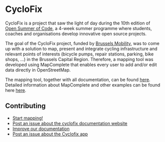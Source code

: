 # CycloFix

CycloFix is a project that saw the light of day during the 10th edition of [Open Summer of Code](https://summerofcode.be), a 4-week summer programme where students, coaches and organisations develop innovative open source projects.

The goal of the CycloFix project, funded by [Brussels Mobility](https://mobilite-mobiliteit.brussels/en), was to come up with a solution to map, present and integrate cycling infrastructure and relevant points of interests (bicycle pumps, repair stations, parking, bike shops, ...) in the Brussels Capital Region. Therefore, a mapping tool was developed using MapComplete that enables every user to add and/or edit data directly in OpenStreetMap.

The mapping tool, together with all documentation, can be found [here](https://cyclofix.osm.be). Detailed information about MapComplete and other examples can be found here [here](https://github.com/pietervdvn/MapComplete).

## Contributing

* [Start mapping!](https://mapComplete.osm.be/cyclofix.html)
* [Post an issue about the cyclofix documentation website](https://github.com/osmbe/cyclofix-website/issues/new)
* [Improve our documentation](https://github.com/osmbe/cyclofix-website/tree/master/content/docs)
* [Post an issue about the Cyclofix app](https://github.com/pietervdvn/MapComplete/issues/new)
